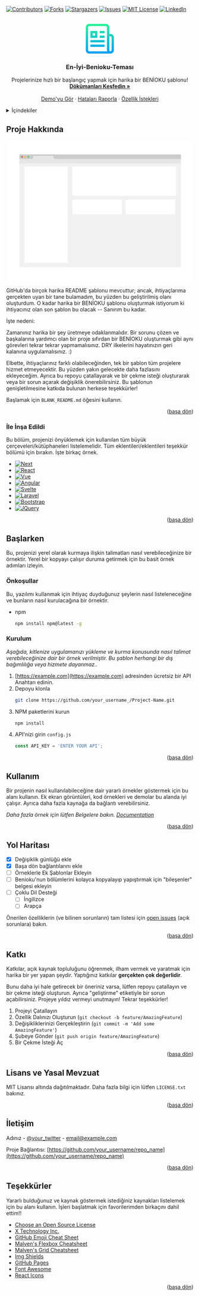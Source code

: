 <!-- Improved compatibility of back to top link: See: https://github.com/othneildrew/Best-README-Template/pull/73 -->
<a name="readme-top"></a>
<!--
*** Thanks for checking out the Best-README-Template. If you have a suggestion
*** that would make this better, please fork the repo and create a pull request
*** or simply open an issue with the tag "enhancement".
*** Don't forget to give the project a star!
*** Thanks again! Now go create something AMAZING! :D
-->



<!-- PROJECT SHIELDS -->
<!--
*** I'm using markdown "reference style" links for readability.
*** Reference links are enclosed in brackets [ ] instead of parentheses ( ).
*** See the bottom of this document for the declaration of the reference variables
*** for contributors-url, forks-url, etc. This is an optional, concise syntax you may use.
*** https://www.markdownguide.org/basic-syntax/#reference-style-links
-->
[![Contributors][contributors-shield]][contributors-url]
[![Forks][forks-shield]][forks-url]
[![Stargazers][stars-shield]][stars-url]
[![Issues][issues-shield]][issues-url]
[![MIT License][license-shield]][license-url]
[![LinkedIn][linkedin-shield]][linkedin-url]



<!-- PROJECT LOGO -->
<br />
<div align="center">
  <a href="https://github.com/othneildrew/Best-README-Template">
    <img src="images/logo.png" alt="Logo" width="80" height="80">
  </a>

  <h3 align="center">En-İyi-Benioku-Teması</h3>

  <p align="center">
    Projelerinize hızlı bir başlangıç ​​yapmak için harika bir BENİOKU şablonu!
    <br />
    <a href="https://github.com/XTechnology-TR/En-iyi-README-Temasi"><strong>Dökümanları Keşfedin »</strong></a>
    <br />
    <br />
    <a href="https://github.com/XTechnology-TR/En-iyi-README-Temasi">Demo'yu Gör</a>
    ·
    <a href="https://github.com/XTechnology-TR/En-iyi-README-Temasi/issues">Hataları Raporla</a>
    ·
    <a href="https://github.com/XTechnology-TR/En-iyi-README-Temasi/issues">Özellik İstekleri</a>
  </p>
</div>



<!-- TABLE OF CONTENTS -->
<details>
  <summary>İçindekiler</summary>
  <ol>
    <li>
      <a href="#about-the-project">Proje Hakkında</a>
      <ul>
        <li><a href="#built-with">İle İnşaa Edildi</a></li>
      </ul>
    </li>
    <li>
      <a href="#getting-started">Başlarken</a>
      <ul>
        <li><a href="#prerequisites">Ön Koşullar</a></li>
        <li><a href="#installation">Kurulum</a></li>
      </ul>
    </li>
    <li><a href="#usage">Kullanım</a></li>
    <li><a href="#roadmap">Yol Haritasi</a></li>
    <li><a href="#contributing">Katkı</a></li>
    <li><a href="#license">Lisans</a></li>
    <li><a href="#contact">İletişim</a></li>
    <li><a href="#acknowledgments">Teşekkür</a></li>
  </ol>
</details>



<!-- ABOUT THE PROJECT -->
## Proje Hakkında

[![Product Name Screen Shot][product-screenshot]](https://example.com)

GitHub'da birçok harika README şablonu mevcuttur; ancak, ihtiyaçlarıma gerçekten uyan bir tane bulamadım, bu yüzden bu geliştirilmiş olanı oluşturdum. O kadar harika bir BENİOKU şablonu oluşturmak istiyorum ki ihtiyacınız olan son şablon bu olacak -- Sanırım bu kadar.

İşte nedeni:

Zamanınız harika bir şey üretmeye odaklanmalıdır. Bir sorunu çözen ve başkalarına yardımcı olan bir proje
sıfırdan bir BENİOKU oluşturmak gibi aynı görevleri tekrar tekrar yapmamalısınız.
DRY ilkelerini hayatınızın geri kalanına uygulamalısınız. :)

Elbette, ihtiyaçlarınız farklı olabileceğinden, tek bir şablon tüm projelere hizmet etmeyecektir. Bu yüzden yakın gelecekte daha fazlasını ekleyeceğim. Ayrıca bu repoyu çatallayarak ve bir çekme isteği oluşturarak veya bir sorun açarak değişiklik önerebilirsiniz. Bu şablonun genişletilmesine katkıda bulunan herkese teşekkürler!

Başlamak için  `BLANK_README.md` öğesini kullanın.

<p align="right">(<a href="#readme-top">başa dön</a>)</p>



### İle İnşa Edildi

Bu bölüm, projenizi önyüklemek için kullanılan tüm büyük çerçeveleri/kütüphaneleri listelemelidir. Tüm eklentileri/eklentileri teşekkür bölümü için bırakın. İşte birkaç örnek.

* [![Next][Next.js]][Next-url]
* [![React][React.js]][React-url]
* [![Vue][Vue.js]][Vue-url]
* [![Angular][Angular.io]][Angular-url]
* [![Svelte][Svelte.dev]][Svelte-url]
* [![Laravel][Laravel.com]][Laravel-url]
* [![Bootstrap][Bootstrap.com]][Bootstrap-url]
* [![JQuery][JQuery.com]][JQuery-url]

<p align="right">(<a href="#readme-top">başa dön</a>)</p>



<!-- GETTING STARTED -->
## Başlarken

Bu, projenizi yerel olarak kurmaya ilişkin talimatları nasıl verebileceğinize bir örnektir. Yerel bir kopyayı çalışır duruma getirmek için bu basit örnek adımları izleyin.

### Önkoşullar

Bu, yazılımı kullanmak için ihtiyaç duyduğunuz şeylerin nasıl listeleneceğine ve bunların nasıl kurulacağına bir örnektir.
* npm
  ```sh
  npm install npm@latest -g
  ```

### Kurulum

_Aşağıda, kitlenize uygulamanızı yükleme ve kurma konusunda nasıl talimat verebileceğinize dair bir örnek verilmiştir. Bu şablon herhangi bir dış bağımlılığa veya hizmete dayanmaz.._

1. [https://example.com](https://example.com) adresinden ücretsiz bir API Anahtarı edinin.
2. Depoyu klonla
   ```sh
   git clone https://github.com/your_username_/Project-Name.git
   ```
3. NPM paketlerini kurun
   ```sh
   npm install
   ```
4. API'nizi girin `config.js`
   ```js
   const API_KEY = 'ENTER YOUR API';
   ```

<p align="right">(<a href="#readme-top">başa dön</a>)</p>



<!-- USAGE EXAMPLES -->
## Kullanım

Bir projenin nasıl kullanılabileceğine dair yararlı örnekler göstermek için bu alanı kullanın. Ek ekran görüntüleri, kod örnekleri ve demolar bu alanda iyi çalışır. Ayrıca daha fazla kaynağa da bağlantı verebilirsiniz.



_Daha fazla örnek için lütfen Belgelere bakın. [Documentation](https://example.com)_

<p align="right">(<a href="#readme-top">başa dön</a>)</p>



<!-- ROADMAP -->
## Yol Haritası

- [x] Değişiklik günlüğü ekle
- [x] Başa dön bağlantılarını ekle
- [ ] Örneklerle Ek Şablonlar Ekleyin
- [ ] Benioku'nun bölümlerini kolayca kopyalayıp yapıştırmak için "bileşenler" belgesi ekleyin
- [ ] Çoklu Dil Desteği
    - [ ] İngilizce
    - [ ] Arapça

Önerilen özelliklerin (ve bilinen sorunların) tam listesi için [open issues](https://github.com/othneildrew/Best-README-Template/issues) (açık sorunlara) bakın.

<p align="right">(<a href="#readme-top">başa dön</a>)</p>



<!-- CONTRIBUTING -->
## Katkı

Katkılar, açık kaynak topluluğunu öğrenmek, ilham vermek ve yaratmak için harika bir yer yapan şeydir. Yaptığınız katkılar **gerçekten çok değerlidir**.

Bunu daha iyi hale getirecek bir öneriniz varsa, lütfen repoyu çatallayın ve bir çekme isteği oluşturun. Ayrıca "geliştirme" etiketiyle bir sorun açabilirsiniz. Projeye yıldız vermeyi unutmayın! Tekrar teşekkürler!

1. Projeyi Çatallayın
2. Özellik Dalınızı Oluşturun (`git checkout -b feature/AmazingFeature`)
3. Değişikliklerinizi Gerçekleştirin  (`git commit -m 'Add some AmazingFeature'`)
4. Şubeye Gönder (`git push origin feature/AmazingFeature`)
5. Bir Çekme İsteği Aç

<p align="right">(<a href="#readme-top">başa dön</a>)</p>



<!-- LICENSE -->
## Lisans ve Yasal Mevzuat

MIT Lisansı altında dağıtılmaktadır. Daha fazla bilgi için lütfen `LICENSE.txt` bakınız.

<p align="right">(<a href="#readme-top">başa dön</a>)</p>



<!-- CONTACT -->
## İletişim

Adınız - [@your_twitter](https://twitter.com/your_username) - email@example.com

Proje Bağlantısı: [https://github.com/your_username/repo_name](https://github.com/your_username/repo_name)

<p align="right">(<a href="#readme-top">başa dön</a>)</p>



<!-- ACKNOWLEDGMENTS -->
## Teşekkürler

Yararlı bulduğunuz ve kaynak göstermek istediğiniz kaynakları listelemek için bu alanı kullanın. İşleri başlatmak için favorilerimden birkaçını dahil ettim!!

* [Choose an Open Source License](https://choosealicense.com)
* [X Technology Inc.](https://xtechnology.co)
* [GitHub Emoji Cheat Sheet](https://www.webpagefx.com/tools/emoji-cheat-sheet)
* [Malven's Flexbox Cheatsheet](https://flexbox.malven.co/)
* [Malven's Grid Cheatsheet](https://grid.malven.co/)
* [Img Shields](https://shields.io)
* [GitHub Pages](https://pages.github.com)
* [Font Awesome](https://fontawesome.com)
* [React Icons](https://react-icons.github.io/react-icons/search)

<p align="right">(<a href="#readme-top">başa dön</a>)</p>



<!-- MARKDOWN LINKS & IMAGES -->
<!-- https://www.markdownguide.org/basic-syntax/#reference-style-links -->
[contributors-shield]: https://img.shields.io/github/contributors/othneildrew/Best-README-Template.svg?style=for-the-badge
[contributors-url]: https://github.com/othneildrew/Best-README-Template/graphs/contributors
[forks-shield]: https://img.shields.io/github/forks/othneildrew/Best-README-Template.svg?style=for-the-badge
[forks-url]: https://github.com/othneildrew/Best-README-Template/network/members
[stars-shield]: https://img.shields.io/github/stars/othneildrew/Best-README-Template.svg?style=for-the-badge
[stars-url]: https://github.com/othneildrew/Best-README-Template/stargazers
[issues-shield]: https://img.shields.io/github/issues/othneildrew/Best-README-Template.svg?style=for-the-badge
[issues-url]: https://github.com/othneildrew/Best-README-Template/issues
[license-shield]: https://img.shields.io/github/license/othneildrew/Best-README-Template.svg?style=for-the-badge
[license-url]: https://github.com/othneildrew/Best-README-Template/blob/master/LICENSE.txt
[linkedin-shield]: https://img.shields.io/badge/-LinkedIn-black.svg?style=for-the-badge&logo=linkedin&colorB=555
[linkedin-url]: https://linkedin.com/in/othneildrew
[product-screenshot]: images/screenshot.png
[Next.js]: https://img.shields.io/badge/next.js-000000?style=for-the-badge&logo=nextdotjs&logoColor=white
[Next-url]: https://nextjs.org/
[React.js]: https://img.shields.io/badge/React-20232A?style=for-the-badge&logo=react&logoColor=61DAFB
[React-url]: https://reactjs.org/
[Vue.js]: https://img.shields.io/badge/Vue.js-35495E?style=for-the-badge&logo=vuedotjs&logoColor=4FC08D
[Vue-url]: https://vuejs.org/
[Angular.io]: https://img.shields.io/badge/Angular-DD0031?style=for-the-badge&logo=angular&logoColor=white
[Angular-url]: https://angular.io/
[Svelte.dev]: https://img.shields.io/badge/Svelte-4A4A55?style=for-the-badge&logo=svelte&logoColor=FF3E00
[Svelte-url]: https://svelte.dev/
[Laravel.com]: https://img.shields.io/badge/Laravel-FF2D20?style=for-the-badge&logo=laravel&logoColor=white
[Laravel-url]: https://laravel.com
[Bootstrap.com]: https://img.shields.io/badge/Bootstrap-563D7C?style=for-the-badge&logo=bootstrap&logoColor=white
[Bootstrap-url]: https://getbootstrap.com
[JQuery.com]: https://img.shields.io/badge/jQuery-0769AD?style=for-the-badge&logo=jquery&logoColor=white
[JQuery-url]: https://jquery.com 
